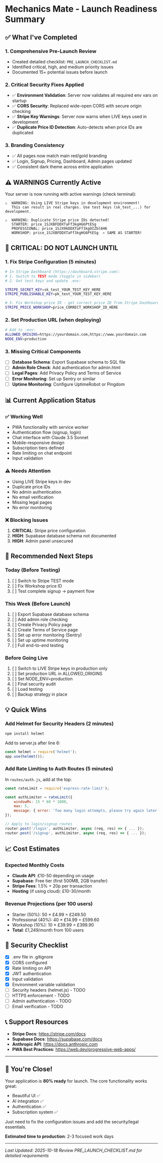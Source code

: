 # Mechanics Mate - Launch Readiness Summary

## ✅ What I've Completed

### 1. **Comprehensive Pre-Launch Review**
- Created detailed checklist: `PRE_LAUNCH_CHECKLIST.md`
- Identified critical, high, and medium priority issues
- Documented 15+ potential issues before launch

### 2. **Critical Security Fixes Applied**
- ✅ **Environment Validation**: Server now validates all required env vars on startup
- ✅ **CORS Security**: Replaced wide-open CORS with secure origin checking
- ✅ **Stripe Key Warnings**: Server now warns when LIVE keys used in development
- ✅ **Duplicate Price ID Detection**: Auto-detects when price IDs are duplicated

### 3. **Branding Consistency**
- ✅ All pages now match main red/gold branding
- ✅ Login, Signup, Pricing, Dashboard, Admin pages updated
- ✅ Consistent dark theme across entire application

## ⚠️ WARNINGS Currently Active

Your server is now running with active warnings (check terminal):

```
⚠️  WARNING: Using LIVE Stripe keys in development environment!
   This can result in real charges. Use test keys (sk_test_...) for development.

⚠️  WARNING: Duplicate Stripe price IDs detected!
   STARTER: price_1SJXBFDDXTaFf3kgHG6PtESg
   PROFESSIONAL: price_1SJX9kDDXTaFf3kg0IZbl6H6
   WORKSHOP: price_1SJXBFDDXTaFf3kgHG6PtESg  ← SAME AS STARTER!
```

## 🚨 CRITICAL: DO NOT LAUNCH UNTIL

### 1. **Fix Stripe Configuration** (5 minutes)
```bash
# In Stripe Dashboard (https://dashboard.stripe.com):
# 1. Switch to TEST mode (toggle in sidebar)
# 2. Get test keys and update .env:

STRIPE_SECRET_KEY=sk_test_YOUR_TEST_KEY_HERE
STRIPE_PUBLISHABLE_KEY=pk_test_YOUR_TEST_KEY_HERE

# 3. Fix Workshop price ID - get correct price ID from Stripe Dashboard
STRIPE_PRICE_WORKSHOP=price_CORRECT_WORKSHOP_ID_HERE
```

### 2. **Set Production URL** (when deploying)
```bash
# Add to .env:
ALLOWED_ORIGINS=https://yourdomain.com,https://www.yourdomain.com
NODE_ENV=production
```

### 3. **Missing Critical Components**
- [ ] **Database Schema**: Export Supabase schema to SQL file
- [ ] **Admin Role Check**: Add authentication for admin.html
- [ ] **Legal Pages**: Add Privacy Policy and Terms of Service
- [ ] **Error Monitoring**: Set up Sentry or similar
- [ ] **Uptime Monitoring**: Configure UptimeRobot or Pingdom

## 📊 Current Application Status

### ✅ Working Well
- PWA functionality with service worker
- Authentication flow (signup, login)
- Chat interface with Claude 3.5 Sonnet
- Mobile-responsive design
- Subscription tiers defined
- Rate limiting on chat endpoint
- Input validation

### ⚠️ Needs Attention
- Using LIVE Stripe keys in dev
- Duplicate price IDs
- No admin authentication
- No email verification
- Missing legal pages
- No error monitoring

### ❌ Blocking Issues
1. **CRITICAL**: Stripe price configuration
2. **HIGH**: Supabase database schema not documented
3. **HIGH**: Admin panel unsecured

## 🎯 Recommended Next Steps

### Today (Before Testing)
1. [ ] Switch to Stripe TEST mode
2. [ ] Fix Workshop price ID
3. [ ] Test complete signup → payment flow

### This Week (Before Launch)
1. [ ] Export Supabase database schema
2. [ ] Add admin role checking
3. [ ] Create Privacy Policy page
4. [ ] Create Terms of Service page
5. [ ] Set up error monitoring (Sentry)
6. [ ] Set up uptime monitoring
7. [ ] Full end-to-end testing

### Before Going Live
1. [ ] Switch to LIVE Stripe keys in production only
2. [ ] Set production URL in ALLOWED_ORIGINS
3. [ ] Set NODE_ENV=production
4. [ ] Final security audit
5. [ ] Load testing
6. [ ] Backup strategy in place

## 💡 Quick Wins

### Add Helmet for Security Headers (2 minutes)
```bash
npm install helmet
```

Add to server.js after line 6:
```javascript
const helmet = require('helmet');
app.use(helmet());
```

### Add Rate Limiting to Auth Routes (5 minutes)
In `routes/auth.js`, add at the top:
```javascript
const rateLimit = require('express-rate-limit');

const authLimiter = rateLimit({
    windowMs: 15 * 60 * 1000,
    max: 5,
    message: { error: 'Too many login attempts, please try again later' }
});

// Apply to login/signup routes
router.post('/login', authLimiter, async (req, res) => { ... });
router.post('/signup', authLimiter, async (req, res) => { ... });
```

## 📈 Cost Estimates

### Expected Monthly Costs
- **Claude API**: £10-50 depending on usage
- **Supabase**: Free tier (first 500MB, 2GB transfer)
- **Stripe Fees**: 1.5% + 20p per transaction
- **Hosting** (if using cloud): £10-30/month

### Revenue Projections (per 100 users)
- Starter (50%): 50 × £4.99 = £249.50
- Professional (40%): 40 × £14.99 = £599.60
- Workshop (10%): 10 × £39.99 = £399.90
- **Total**: £1,249/month from 100 users

## 🔐 Security Checklist

- [x] .env file in .gitignore
- [x] CORS configured
- [x] Rate limiting on API
- [x] JWT authentication
- [x] Input validation
- [x] Environment variable validation
- [ ] Security headers (helmet.js) - TODO
- [ ] HTTPS enforcement - TODO
- [ ] Admin authentication - TODO
- [ ] Email verification - TODO

## 📞 Support Resources

- **Stripe Docs**: https://stripe.com/docs
- **Supabase Docs**: https://supabase.com/docs
- **Anthropic API**: https://docs.anthropic.com
- **PWA Best Practices**: https://web.dev/progressive-web-apps/

---

## 🎉 You're Close!

Your application is **80% ready** for launch. The core functionality works great:
- Beautiful UI ✅
- AI integration ✅
- Authentication ✅
- Subscription system ✅

Just need to fix the configuration issues and add the security/legal essentials.

**Estimated time to production**: 2-3 focused work days

---

*Last Updated: 2025-10-18*
*Review PRE_LAUNCH_CHECKLIST.md for detailed requirements*
